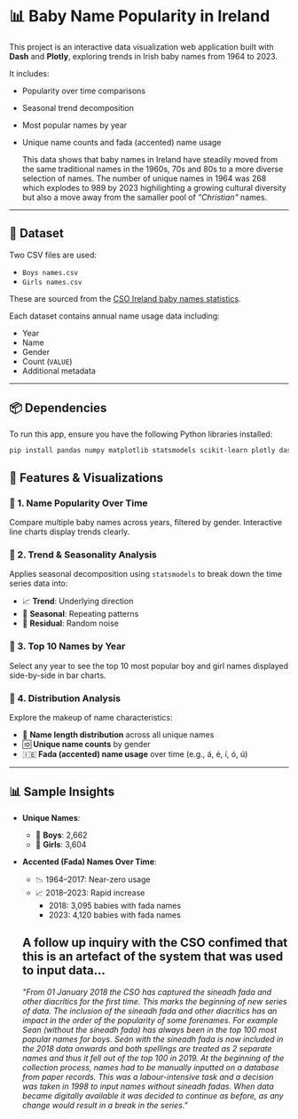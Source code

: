 # 📊 Baby Name Popularity in Ireland

This project is an interactive data visualization web application built with **Dash** and **Plotly**, exploring trends in Irish baby names from 1964 to 2023.

It includes:
- Popularity over time comparisons
- Seasonal trend decomposition
- Most popular names by year
- Unique name counts and fada (accented) name usage

  This data shows that  baby names in Ireland have steadily moved from the same traditional names in the 1960s, 70s and 80s to a more diverse selection of names. The number of unique names in 1964 was 268 which explodes to 989 by 2023 highilighting a growing cultural diversity but also a move away from the samaller pool of *"Christian"* names. 

---

## 📁 Dataset

Two CSV files are used:
- `Boys names.csv`
- `Girls names.csv`

These are sourced from the [CSO Ireland baby names statistics](https://www.cso.ie).

Each dataset contains annual name usage data including:
- Year
- Name
- Gender
- Count (`VALUE`)
- Additional metadata

---

## 📦 Dependencies

To run this app, ensure you have the following Python libraries installed:

```bash
pip install pandas numpy matplotlib statsmodels scikit-learn plotly dash seaborn
```

## 🧠 Features & Visualizations

### 🔹 1. Name Popularity Over Time
Compare multiple baby names across years, filtered by gender. Interactive line charts display trends clearly.

### 🔹 2. Trend & Seasonality Analysis
Applies seasonal decomposition using `statsmodels` to break down the time series data into:
- 📈 **Trend**: Underlying direction
- 🔁 **Seasonal**: Repeating patterns
- 🔹 **Residual**: Random noise

### 🔹 3. Top 10 Names by Year
Select any year to see the top 10 most popular boy and girl names displayed side-by-side in bar charts.

### 🔹 4. Distribution Analysis
Explore the makeup of name characteristics:
- 🔢 **Name length distribution** across all unique names
- 🆔 **Unique name counts** by gender
- 🇮🇪 **Fada (accented) name usage** over time (e.g., á, é, í, ó, ú)

---

## 📊 Sample Insights

- **Unique Names**:
  - 👦 **Boys**: 2,662
  - 👧 **Girls**: 3,604

- **Accented (Fada) Names Over Time**:
  - 📉 1964–2017: Near-zero usage
  - 📈 2018–2023: Rapid increase
    - 2018: 3,095 babies with fada names
    - 2023: 4,120 babies with fada names
      
  ## A follow up inquiry with the CSO confimed that this is an artefact of the system that was used to input data...

   *"From 01 January 2018 the CSO has captured the síneadh fada and other diacritics for the first time. This marks the beginning of new series of data. The inclusion of the síneadh fada and other diacritics has an impact     in the order of the popularity of some forenames. For example Sean (without the síneadh fada) has always been in the top 100 most popular names for boys. Seán with the síneadh fada is now included in the 2018 data          onwards and both spellings are treated as 2 separate names and thus it fell out of the top 100 in 2019. At the beginning of the collection process, names had to be manually inputted on a database from paper records.        This was a labour-intensive task and a decision was taken in 1998 to input names without síneadh fadas. When data became digitally available it was decided to continue as before, as any change would result in a break in    the series."*
